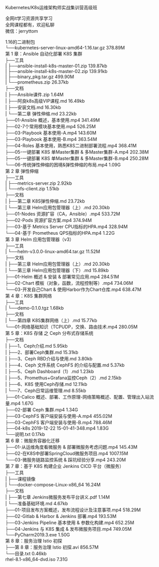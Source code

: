 Kubernetes/K8s运维架构师实战集训营高级班

全网it学习资源共享学习<br>全网课程都有，欢迎私聊<br>微信：jerryttom<br>

1.16的二进制包<br> └──kubernetes-server-linux-amd64-1.16.tar.gz 378.89M<br> 第 1 章：Ansible 自动化部署 K8S 集群<br> ├──工具<br> | ├──ansible-install-k8s-master-01.zip 139.87kb<br> | ├──ansible-install-k8s-master-02.zip 139.91kb<br> | ├──binary_pkg.tar.gz 499.90M<br> | └──prometheus.zip 26.37kb<br> ├──文档<br> | ├──Ansible课件.zip 1.64M<br> | ├──阿良k8s高级VIP课程.md 16.49kb<br> | ├──安装文档.md 16.30kb<br> | └──第二章 弹性伸缩.md 23.22kb<br> ├──01-Ansible 概述，基本使用.mp4 341.49M<br> ├──02-7个常用模块基本使用.mp4 526.25M<br> ├──03-Playbook 基本使用-A.mp4 143.60M<br> ├──03-Playbook 基本使用-B.mp4 363.54M<br> ├──04-Roles 基本使用，熟悉K8S二进制部署流程.mp4 368.41M<br> ├──05-一键部署 K8S 单Master集群 &amp; 多Master集群-A.mp4 202.38M<br> ├──05-一键部署 K8S 单Master集群 &amp; 多Master集群-B.mp4 250.28M<br> └──06-传统弹性伸缩的困境&amp;弹性伸缩的布局.mp4 1.09G<br> 第 2 章 弹性伸缩<br> ├──工具<br> | ├──metrics-server.zip 2.92kb<br> | └──nfs-client.zip 1.51kb<br> ├──文档<br> | ├──第二章 K8S弹性伸缩.md 23.72kb<br> | └──第三章 Helm应用包管理器（上）.md 20.30kb<br> ├──01-Nodes 资源扩容（CA，Ansible）.mp4 533.72M<br> ├──02-Pods 资源扩容方案.mp4 374.94M<br> ├──03-基于 Metrics Server CPU指标的HPA.mp4 328.94M<br> └──04-基于 Prometheus QPS指标的HPA.mp4 1.22G<br> 第 3 章 Helm 应用包管理器（v3）<br> ├──工具<br> | └──helm-v3.0.0-linux-amd64.tar.gz 11.52M<br> ├──文档<br> | ├──第三章 Helm应用包管理器（上）.md 20.30kb<br> | └──第三章 Helm应用包管理器（下）.md 15.89kb<br> ├──01-Helm 概述 &amp; 安装 &amp; 部署常见应用.mp4 284.51M<br> ├──02-Chart 模板（对象，函数，流程控制等）.mp4 734.06M<br> └──03-开发自己Chart &amp; 使用Harbor作为Chart仓库.mp4 638.47M<br> 第 4 章：K8S 集群网络<br> ├──工具<br> | └──demo-0.1.0.tgz 1.68kb<br> ├──文档<br> | └──第四章 K8S集群网络（上）.md 15.77kb<br> └──01-网络基础知识（TCPUDP，交换、路由技术.mp4 280.05M<br> 第 5 章：K8S 存储 之 Ceph 分布式存储系统<br> ├──文档<br> | ├──1、Ceph介绍.md 5.95kb<br> | ├──2、部署Ceph集群.md 15.31kb<br> | ├──3、Ceph RBD介绍与使用.md 3.80kb<br> | ├──4、Ceph 文件系统 CephFS 的介绍与配置.md 5.37kb<br> | ├──5、Ceph Dashboard（1）.md 1.23kb<br> | ├──5、Promethus+Grafana监控Ceph（2）.md 2.15kb<br> | ├──6、K8S 使用Ceph存储.md 12.11kb<br> | └──7、Ceph日常运维管理.md 8.55kb<br> ├──01-Calico 概述、部署、工作原理-网络策略概述、配置、管理出入站流量.mp4 1.67G<br> ├──02-部署 Ceph 集群.mp4 1.34G<br> ├──03-CephFS 客户端安装与使用-A.mp4 455.02M<br> ├──03-CephFS 客户端安装与使用-B.mp4 788.46M<br> ├──04-k8s 2019-12-22 15-01-41-348.mp4 1.83G<br> └──说明.txt 0.17kb<br> 第 6 章：微服务容器化迁移<br> ├──01-从运维角度看微服务 &amp; 部署微服务考虑问题.mp4 145.43M<br> ├──02-在K8S中部署SpringCloud微服务项目.mp4 1007.15M<br> └──03-微服务链路监控系统 &amp; 踩坑经验分享.mp4 243.20M<br> 第 7 章：基于 K8S 构建企业 Jenkins CICD 平台（微服务）<br> ├──工具<br> | ├──课程镜像<br> | └──docker-compose-Linux-x86_64 16.24M<br> ├──文档<br> | ├──第七章 Jenkins微服务发布平台讲义.pdf 1.14M<br> | └──准备基础环境.md 4.67kb<br> ├──01-项目发布方案概述，发布流程设计及注意事项.mp4 518.29M<br> ├──02-Gitlab &amp; Harbor &amp; Jenkins 部署.mp4 193.53M<br> ├──03-Jenkins Pipeline 基本使用 &amp; 参数化构建.mp4 652.25M<br> ├──04-Jenkins 与 K8S 集成 &amp; 发布微服务项目.mp4 749.05M<br> └──PyCharm2019.3.exe 1.50G<br> 第 8 章：服务治理 Istio 初探<br> ├──第 8 章：服务治理 Istio 初探.avi 856.57M<br> └──目录.txt 0.46kb<br> rhel-8.1-x86_64-dvd.iso 7.31G